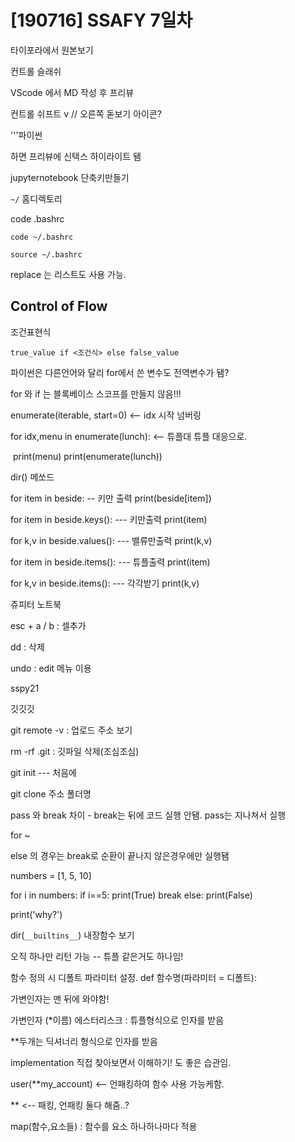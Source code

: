 # [190716] SSAFY 7일차



타이포라에서 원본보기

컨트롤 슬래쉬



VScode 에서   MD 작성 후  프리뷰

컨트롤 쉬프트 v  // 오른쪽 돋보기 아이콘?



'''파이썬

하면 프리뷰에 신택스 하이라이트 됌





jupyternotebook  단축키만들기

`~/` 홈디렉토리

code .bashrc

`code ~/.bashrc`

`source ~/.bashrc`



replace 는 리스트도 사용 가능.





## Control of Flow

조건표현식

```
true_value if <조건식> else false_value
```



파이썬은 다른언어와 달리 for에서 쓴 변수도 전역변수가 됌?

for 와 if 는 블록베이스 스코프를 만들지 않음!!!



enumerate(iterable, start=0)   <-- idx 시작 넘버링

for idx,menu in enumerate(lunch):    <-- 튜플대 튜플 대응으로.

​    print(menu)
print(enumerate(lunch))





dir() 메쏘드



for item in beside: -- 키만 출력
    print(beside[item])
    

for item in beside.keys():   ---  키만출력
    print(item)   

for k,v in beside.values():   ---  밸류만출력
    print(k,v)   



for item in beside.items():   ---  튜플출력
    print(item)   

for k,v in beside.items():   ---  각각받기
    print(k,v)   





쥬피터 노트북

esc + a / b : 셀추가

dd : 삭제

undo : edit 메뉴 이용





sspy21

깃깃깃

git remote -v : 업로드 주소 보기

rm -rf .git : 깃파일 삭제(조심조심)



git init  --- 처음에

git clone 주소 폴더명









pass 와 break 차이 - break는 뒤에 코드 실행 안됌. pass는 지나쳐서 실행



for ~

else   의 경우는 break로 순환이 끝나지 않은경우에만 실행됌



numbers = [1, 5, 10]

for i in numbers:
    if i==5:
        print(True)
        break
else:
    print(False)
    
print('why?')



dir(`__builtins__`)  내장함수 보기



오직 하나만 리턴 가능 -- 튜플 같은거도 하나임!



함수 정의 시 디폴트 파라미터 설정.  def 함수명(파라미터 = 디폴트):



가변인자는 맨 뒤에 와야함!

가변인자 (*이름)  에스터리스크   : 튜플형식으로 인자를 받음

**두개는 딕셔너리 형식으로 인자를 받음



implementation 직접 찾아보면서 이해하기! 도 좋은 습관임.



user(**my_account)  <-- 언패킹하여 함수 사용 가능케함.

** <-- 패킹, 언패킹 둘다 해줌..?



map(함수,요소들) : 함수를 요소 하나하나마다 적용

